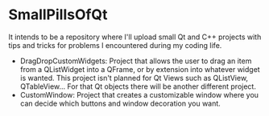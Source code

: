 # SmallPillsOfQt

It intends to be a repository where I'll upload small Qt and C++ projects with tips and tricks for problems I encountered during my coding life.

- DragDropCustomWidgets: Project that allows the user to drag an item from a QListWidget into a QFrame, or by extension into whatever widget is wanted. This project isn't planned for Qt Views such as QListView, QTableView... For that Qt objects there will be another different project.
- CustomWindow: Project that creates a customizable window where you can decide which buttons and window decoration you want.


